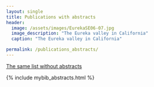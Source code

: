```yaml
---
layout: single
title: Publications with abstracts
header:
  image: /assets/images/EurekaSE06-07.jpg
  image_description: "The Eureka valley in California"
  caption: "The Eureka valley in California"

permalink: /publications_abstracts/
---
```


[The same list without abstracts](/publications)

{% include mybib_abstracts.html %}

